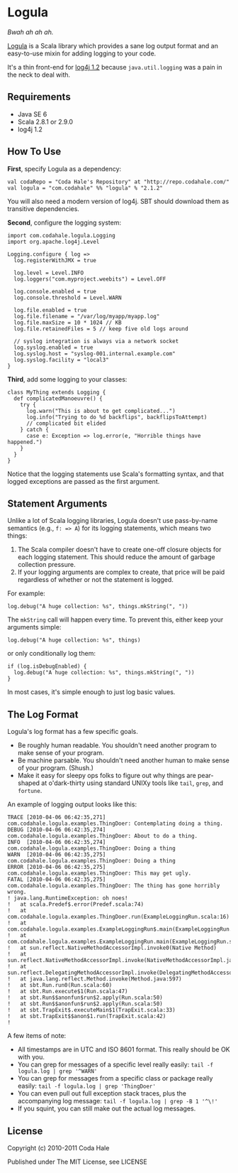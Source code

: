 Logula
======

*Bwah ah ah ah.*

[Logula](http://github.com/codahale/logula) is a Scala library which provides a
sane log output format and an easy-to-use mixin for adding logging to your code.

It's a thin front-end for [log4j 1.2](http://logging.apache.org/log4j/1.2/)
because `java.util.logging` was a pain in the neck to deal with.


Requirements
------------

* Java SE 6
* Scala 2.8.1 or 2.9.0
* log4j 1.2


How To Use
----------

**First**, specify Logula as a dependency:

    val codaRepo = "Coda Hale's Repository" at "http://repo.codahale.com/"
    val logula = "com.codahale" %% "logula" % "2.1.2"

You will also need a modern version of log4j. SBT should download them as 
transitive dependencies.

**Second**, configure the logging system:

    import com.codahale.logula.Logging
    import org.apache.log4j.Level
    
    Logging.configure { log =>
      log.registerWithJMX = true
      
      log.level = Level.INFO
      log.loggers("com.myproject.weebits") = Level.OFF
      
      log.console.enabled = true
      log.console.threshold = Level.WARN
      
      log.file.enabled = true
      log.file.filename = "/var/log/myapp/myapp.log"
      log.file.maxSize = 10 * 1024 // KB
      log.file.retainedFiles = 5 // keep five old logs around

      // syslog integration is always via a network socket
      log.syslog.enabled = true
      log.syslog.host = "syslog-001.internal.example.com"
      log.syslog.facility = "local3"
    }

**Third**, add some logging to your classes:
    
    class MyThing extends Logging {
      def complicatedManoeuvre() {
        try {
          log.warn("This is about to get complicated...")
          log.info("Trying to do %d backflips", backflipsToAttempt)
          // complicated bit elided
        } catch {
          case e: Exception => log.error(e, "Horrible things have happened.")
        }
      }
    }

Notice that the logging statements use Scala's formatting syntax, and that
logged exceptions are passed as the first argument.


Statement Arguments
-------------------

Unlike a lot of Scala logging libraries, Logula doesn't use pass-by-name
semantics (e.g., `f: => A`) for its logging statements, which means two things:

1. The Scala compiler doesn't have to create one-off closure objects for each
   logging statement. This should reduce the amount of garbage collection
   pressure.
2. If your logging arguments are complex to create, that price will be paid
   regardless of whether or not the statement is logged.

For example:
    
    log.debug("A huge collection: %s", things.mkString(", "))

The `mkString` call will happen every time. To prevent this, either keep your
arguments simple:
    
    log.debug("A huge collection: %s", things)

or only conditionally log them:
    
    if (log.isDebugEnabled) {
      log.debug("A huge collection: %s", things.mkString(", "))
    }

In most cases, it's simple enough to just log basic values.


The Log Format
--------------

Logula's log format has a few specific goals.

* Be roughly human readable. You shouldn't need another program to make sense of
  your program.
* Be machine parsable. You shouldn't need another human to make sense of your
  program. (Shush.)
* Make it easy for sleepy ops folks to figure out why things are pear-shaped at
  o'dark-thirty using standard UNIXy tools like `tail`, `grep`, and `fortune`.

An example of logging output looks like this:

    TRACE [2010-04-06 06:42:35,271] com.codahale.logula.examples.ThingDoer: Contemplating doing a thing.
    DEBUG [2010-04-06 06:42:35,274] com.codahale.logula.examples.ThingDoer: About to do a thing.
    INFO  [2010-04-06 06:42:35,274] com.codahale.logula.examples.ThingDoer: Doing a thing
    WARN  [2010-04-06 06:42:35,275] com.codahale.logula.examples.ThingDoer: Doing a thing
    ERROR [2010-04-06 06:42:35,275] com.codahale.logula.examples.ThingDoer: This may get ugly.
    FATAL [2010-04-06 06:42:35,275] com.codahale.logula.examples.ThingDoer: The thing has gone horribly wrong.
    ! java.lang.RuntimeException: oh noes!
    ! 	at scala.Predef$.error(Predef.scala:74)
    ! 	at com.codahale.logula.examples.ThingDoer.run(ExampleLoggingRun.scala:16)
    ! 	at com.codahale.logula.examples.ExampleLoggingRun$.main(ExampleLoggingRun.scala:40)
    ! 	at com.codahale.logula.examples.ExampleLoggingRun.main(ExampleLoggingRun.scala)
    ! 	at sun.reflect.NativeMethodAccessorImpl.invoke0(Native Method)
    ! 	at sun.reflect.NativeMethodAccessorImpl.invoke(NativeMethodAccessorImpl.java:39)
    ! 	at sun.reflect.DelegatingMethodAccessorImpl.invoke(DelegatingMethodAccessorImpl.java:25)
    ! 	at java.lang.reflect.Method.invoke(Method.java:597)
    ! 	at sbt.Run.run0(Run.scala:60)
    ! 	at sbt.Run.execute$1(Run.scala:47)
    ! 	at sbt.Run$$anonfun$run$2.apply(Run.scala:50)
    ! 	at sbt.Run$$anonfun$run$2.apply(Run.scala:50)
    ! 	at sbt.TrapExit$.executeMain$1(TrapExit.scala:33)
    ! 	at sbt.TrapExit$$anon$1.run(TrapExit.scala:42)
    ! 

A few items of note:

  * All timestamps are in UTC and ISO 8601 format. This really should be OK with
    you.
  * You can grep for messages of a specific level really easily:
    `tail -f logula.log | grep '^WARN'`
  * You can grep for messages from a specific class or package really easily:
    `tail -f logula.log | grep 'ThingDoer'`
  * You can even pull out full exception stack traces, plus the accompanying
    log message: `tail -f logula.log | grep -B 1 '^\!'`
  * If you squint, you can still make out the actual log messages.

License
-------

Copyright (c) 2010-2011 Coda Hale

Published under The MIT License, see LICENSE
